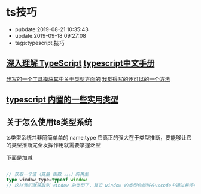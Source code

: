 # ts技巧

- pubdate:2019-08-21 10:35:43
- update:2019-09-18 09:27:08
- tags:typescript,技巧

[深入理解 TypeScript](./深入了解Typescript.md)
[typescript中文手册](./typescript中文手册.md)
---------

[我写的一个工具模块其中关于类型方面的](https://dev.tencent.com/u/sheng_gu/p/js_util/git/tree/master/ts-type)
    [我觉得写的还可以的一个方法](https://dev.tencent.com/u/sheng_gu/p/js_util/git/blob/master/adap/cb-promise.ts)

## [typescript 内置的一些实用类型](https://www.typescriptlang.org/docs/handbook/utility-types.html)


## 关于怎么使用ts类型系统

ts类型系统并非简简单单的 name:type 它真正的强大在于类型推断，要能够让它的类型推断完全发挥作用就需要掌握泛型

下面是加减

```typescript

// 获取一个值（变量 函数 。。。）的类型
type window_type=typeof window
// 这样我们就获取到 window 的类型了，其实 window 的类型你能够在vscode中通过悬停提示看到也是应为typescript的开发人员编写了windw 的类型


```
